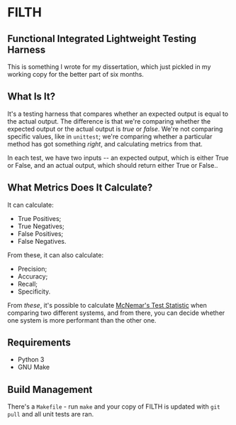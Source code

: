 # FILTH
## Functional Integrated Lightweight Testing Harness

This is something I wrote for my dissertation, which just pickled in my working copy for the better part of six months.

## What Is It?
It's a testing harness that compares whether an expected output is equal to the actual output. The difference is that we're comparing whether the expected output or the actual output is _true_ or _false_. We're not comparing specific values, like in `unittest`; we're comparing whether a particular method has got something _right_, and calculating metrics from that.

In each test, we have two inputs -- an expected output, which is either True or False, and an actual output, which should return either True or False.. 

## What Metrics Does It Calculate?

It can calculate:
  * True Positives;
  * True Negatives;
  * False Positives;
  * False Negatives.
  
From these, it can also calculate:
  * Precision;
  * Accuracy;
  * Recall;
  * Specificity.
  
From _these_, it's possible to calculate [McNemar's Test Statistic](https://en.wikipedia.org/wiki/McNemar%27s_test) when comparing two different systems, and from there, you can decide whether one system is more performant than the other one.
        
## Requirements

- Python 3
- GNU Make

## Build Management

There's a `Makefile` - run `make` and your copy of FILTH is updated with `git pull` and all unit tests are ran.
